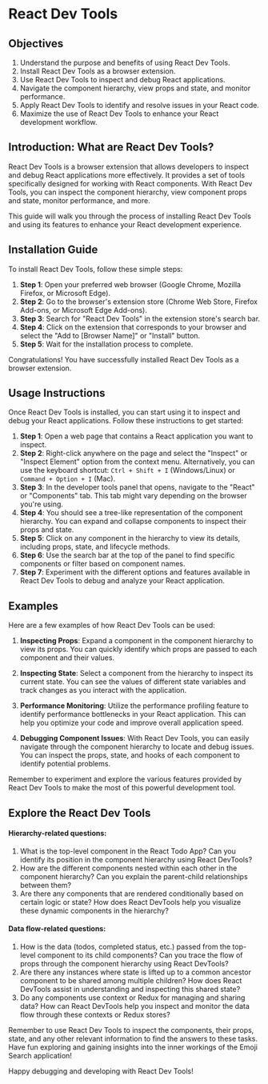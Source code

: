 # React Dev Tools

## Objectives

1. Understand the purpose and benefits of using React Dev Tools.
2. Install React Dev Tools as a browser extension.
3. Use React Dev Tools to inspect and debug React applications.
4. Navigate the component hierarchy, view props and state, and monitor performance.
5. Apply React Dev Tools to identify and resolve issues in your React code.
6. Maximize the use of React Dev Tools to enhance your React development workflow.


## Introduction: What are React Dev Tools?

React Dev Tools is a browser extension that allows developers to inspect and debug React applications more effectively. It provides a set of tools specifically designed for working with React components. With React Dev Tools, you can inspect the component hierarchy, view component props and state, monitor performance, and more.

This guide will walk you through the process of installing React Dev Tools and using its features to enhance your React development experience.

## Installation Guide

To install React Dev Tools, follow these simple steps:

1. **Step 1**: Open your preferred web browser (Google Chrome, Mozilla Firefox, or Microsoft Edge).
2. **Step 2**: Go to the browser's extension store (Chrome Web Store, Firefox Add-ons, or Microsoft Edge Add-ons).
3. **Step 3**: Search for "React Dev Tools" in the extension store's search bar.
4. **Step 4**: Click on the extension that corresponds to your browser and select the "Add to [Browser Name]" or "Install" button.
5. **Step 5**: Wait for the installation process to complete.

Congratulations! You have successfully installed React Dev Tools as a browser extension.

## Usage Instructions

Once React Dev Tools is installed, you can start using it to inspect and debug your React applications. Follow these instructions to get started:

1. **Step 1**: Open a web page that contains a React application you want to inspect.
2. **Step 2**: Right-click anywhere on the page and select the "Inspect" or "Inspect Element" option from the context menu. Alternatively, you can use the keyboard shortcut: `Ctrl + Shift + I` (Windows/Linux) or `Command + Option + I` (Mac).
3. **Step 3**: In the developer tools panel that opens, navigate to the "React" or "Components" tab. This tab might vary depending on the browser you're using.
4. **Step 4**: You should see a tree-like representation of the component hierarchy. You can expand and collapse components to inspect their props and state.
5. **Step 5**: Click on any component in the hierarchy to view its details, including props, state, and lifecycle methods.
6. **Step 6**: Use the search bar at the top of the panel to find specific components or filter based on component names.
7. **Step 7**: Experiment with the different options and features available in React Dev Tools to debug and analyze your React application.

## Examples

Here are a few examples of how React Dev Tools can be used:

1. **Inspecting Props**: Expand a component in the component hierarchy to view its props. You can quickly identify which props are passed to each component and their values.

2. **Inspecting State**: Select a component from the hierarchy to inspect its current state. You can see the values of different state variables and track changes as you interact with the application.

3. **Performance Monitoring**: Utilize the performance profiling feature to identify performance bottlenecks in your React application. This can help you optimize your code and improve overall application speed.

4. **Debugging Component Issues**: With React Dev Tools, you can easily navigate through the component hierarchy to locate and debug issues. You can inspect the props, state, and hooks of each component to identify potential problems.

Remember to experiment and explore the various features provided by React Dev Tools to make the most of this powerful development tool.

## Explore the React Dev Tools

#### Hierarchy-related questions:
1. What is the top-level component in the React Todo App? Can you identify its position in the component hierarchy using React DevTools?
2. How are the different components nested within each other in the component hierarchy? Can you explain the parent-child relationships between them?
3. Are there any components that are rendered conditionally based on certain logic or state? How does React DevTools help you visualize these dynamic components in the hierarchy?

#### Data flow-related questions:
1. How is the data (todos, completed status, etc.) passed from the top-level component to its child components? Can you trace the flow of props through the component hierarchy using React DevTools?
2. Are there any instances where state is lifted up to a common ancestor component to be shared among multiple children? How does React DevTools assist in understanding and inspecting this shared state?
3. Do any components use context or Redux for managing and sharing data? How can React DevTools help you inspect and monitor the data flow through these contexts or Redux stores?


Remember to use React Dev Tools to inspect the components, their props, state, and any other relevant information to find the answers to these tasks. Have fun exploring and gaining insights into the inner workings of the Emoji Search application!

Happy debugging and developing with React Dev Tools!
